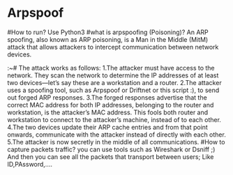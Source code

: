 # Arpspoof
#How to run? Use Python3
#what is arpspoofing (Poisoning)? An ARP spoofing, also known as ARP poisoning, is a Man in the Middle (MitM) attack that allows attackers to intercept communication between network devices.

 :~# The attack works as follows:
1.The attacker must have access to the network. They scan the network to determine the IP addresses of at least two devices⁠—let’s say these are a workstation and a router.
2.The attacker uses a spoofing tool, such as Arpspoof or Driftnet or this script :), to send out forged ARP responses.
3.The forged responses advertise that the correct MAC address for both IP addresses, belonging to the router and workstation, is the attacker’s MAC address. This fools both router and workstation to connect to the attacker’s machine, instead of to each other.
4.The two devices update their ARP cache entries and from that point onwards, communicate with the attacker instead of directly with each other.
5.The attacker is now secretly in the middle of all communications. #How to capture packets traffic? you can use tools such as Wireshark or Dsniff ;) And then you can see all the packets that transport between users; Like ID,PAssword,....


